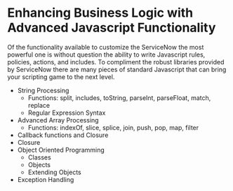 # Enhancing Business Logic with Advanced Javascript Functionality

Of the functionality available to customize the ServiceNow the most powerful one is without question the ability to write Javascript rules, policies, actions, and includes.  To compliment the robust libraries provided by ServiceNow there are many pieces of standard Javascript that can bring your scripting game to the next level.

* String Processing
  * Functions:  split, includes, toString, parseInt, parseFloat, match, replace
  * Regular Expression Syntax
* Advanced Array Processing
  * Functions:  indexOf, slice, splice, join, push, pop, map, filter
* Callback functions and Closure
* Closure
* Object Oriented Programming
  * Classes
  * Objects
  * Extending Objects
* Exception Handling
